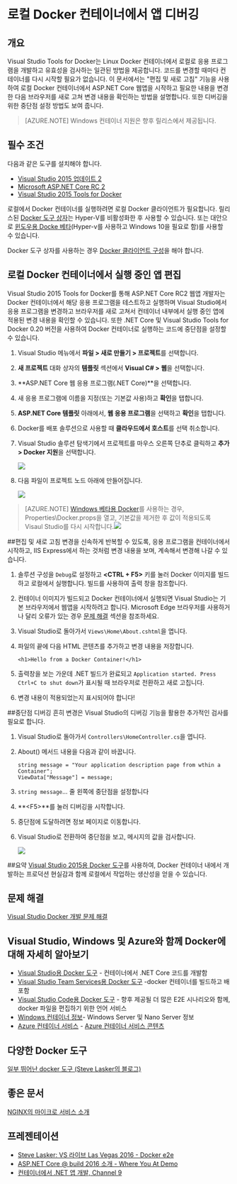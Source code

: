 <properties
   pageTitle="로컬 Docker 컨테이너에서 앱 개발 | Microsoft Azure"
   description="로컬 Docker 컨테이너에서 실행 중인 앱을 수정하고, 편집 및 새로 고침을 통해 컨테이너를 새로 고치고, 디버깅 중단점을 설정하는 방법을 알아봅니다."
   services="visual-studio-online"
   documentationCenter="na"
   authors="AllenClark"
   manager="douge"
   editor="" />
<tags
   ms.service="multiple"
   ms.devlang="dotnet"
   ms.topic="article"
   ms.tgt_pltfrm="na"
   ms.workload="multiple"
   ms.date="05/13/2016"
   ms.author="allclark" />

# 로컬 Docker 컨테이너에서 앱 디버깅

## 개요
Visual Studio Tools for Docker는 Linux Docker 컨테이너에서 로컬로 응용 프로그램을 개발하고 유효성을 검사하는 일관된 방법을 제공합니다. 코드를 변경할 때마다 컨테이너를 다시 시작할 필요가 없습니다. 이 문서에서는 "편집 및 새로 고침" 기능을 사용하여 로컬 Docker 컨테이너에서 ASP.NET Core 웹앱을 시작하고 필요한 내용을 변경한 다음 브라우저를 새로 고쳐 변경 내용을 확인하는 방법을 설명합니다. 또한 디버깅을 위한 중단점 설정 방법도 보여 줍니다.

> [AZURE.NOTE] Windows 컨테이너 지원은 향후 릴리스에서 제공됩니다.

## 필수 조건
다음과 같은 도구를 설치해야 합니다.

- [Visual Studio 2015 업데이트 2](https://go.microsoft.com/fwlink/?LinkId=691978)
- [Microsoft ASP.NET Core RC 2](http://go.microsoft.com/fwlink/?LinkId=798481)
- [Visual Studio 2015 Tools for Docker](https://aka.ms/DockerToolsForVS)

로컬에서 Docker 컨테이너를 실행하려면 로컬 Docker 클라이언트가 필요합니다. 릴리스된 [Docker 도구 상자](https://www.docker.com/products/overview#/docker_toolbox)는 Hyper-V를 비활성화한 후 사용할 수 있습니다. 또는 대안으로 [윈도우용 Docke 베타](https://beta.docker.com)(Hyper-v를 사용하고 Windows 10을 필요로 함)를 사용할 수 있습니다.

Docker 도구 상자를 사용하는 경우 [Docker 클라이언트 구성](./vs-azure-tools-docker-setup.md)을 해야 합니다.

## 로컬 Docker 컨테이너에서 실행 중인 앱 편집
Visual Studio 2015 Tools for Docker를 통해 ASP.NET Core RC2 웹앱 개발자는 Docker 컨테이너에서 해당 응용 프로그램을 테스트하고 실행하며 Visual Studio에서 응용 프로그램을 변경하고 브라우저를 새로 고쳐서 컨테이너 내부에서 실행 중인 앱에 적용된 변경 내용을 확인할 수 있습니다. 또한 .NET Core 및 Visual Studio Tools for Docker 0.20 버전을 사용하여 Docker 컨테이너로 실행하는 코드에 중단점을 설정할 수 있습니다.

1. Visual Studio 메뉴에서 **파일 > 새로 만들기 > 프로젝트**를 선택합니다.

1. **새 프로젝트** 대화 상자의 **템플릿** 섹션에서 **Visual C# > 웹**을 선택합니다.

1. **ASP.NET Core 웹 응용 프로그램(.NET Core)**을 선택합니다.

1. 새 응용 프로그램에 이름을 지정(또는 기본값 사용)하고 **확인**을 탭합니다.

1. **ASP.NET Core 템플릿** 아래에서, **웹 응용 프로그램**을 선택하고 **확인**을 탭합니다.

1. Docker를 배포 솔루션으로 사용할 때 **클라우드에서 호스트**를 선택 취소합니다.

1. Visual Studio 솔루션 탐색기에서 프로젝트를 마우스 오른쪽 단추로 클릭하고 **추가 > Docker 지원**을 선택합니다.

	![][0]

1. 다음 파일이 프로젝트 노드 아래에 만들어집니다.

	![][1]

> [AZURE.NOTE] [Windows 베타용 Docker](https://beta.docker.com)를 사용하는 경우, Properties\\Docker.props을 열고, 기본값을 제거한 후 값이 적용되도록 Visaul Studio를 다시 시작합니다.![][2]

##편집 및 새로 고침
변경을 신속하게 반복할 수 있도록, 응용 프로그램을 컨테이너에서 시작하고, IIS Express에서 하는 것처럼 변경 내용을 보며, 계속해서 변경해 나갈 수 있습니다.

1. 솔루션 구성을 `Debug`로 설정하고 **&lt;CTRL + F5>** 키를 눌러 Docker 이미지를 빌드하고 로컬에서 실행합니다. 빌드를 사용하여 출력 창을 참조합니다.

1. 컨테이너 이미지가 빌드되고 Docker 컨테이너에서 실행되면 Visual Studio는 기본 브라우저에서 웹앱을 시작하려고 합니다. Microsoft Edge 브라우저를 사용하거나 달리 오류가 있는 경우 [문제 해결](vs-azure-tools-docker-troubleshooting-docker-errors.md) 섹션을 참조하세요.

1. Visual Studio로 돌아가서 `Views\Home\About.cshtml`을 엽니다.

1. 파일의 끝에 다음 HTML 콘텐츠를 추가하고 변경 내용을 저장합니다.

	```
	<h1>Hello from a Docker Container!</h1>
	```

1.	출력창을 보는 가운데 .NET 빌드가 완료되고 `Application started. Press Ctrl+C to shut down`가 표시될 때 브라우저로 전환하고 새로 고칩니다.

1.	변경 내용이 적용되었는지 표시되어야 합니다!

##중단점 디버깅
흔히 변경은 Visual Studio의 디버깅 기능을 활용한 추가적인 검사를 필요로 합니다.

1.	Visual Studio로 돌아가서 `Controllers\HomeController.cs`을 엽니다.

1.  About() 메서드 내용을 다음과 같이 바꿉니다.

	```
	string message = "Your application description page from wthin a Container";
	ViewData["Message"] = message;
    ````

1.  `string message`... 줄 왼쪽에 중단점을 설정합니다

1.  **&lt;F5>**를 눌러 디버깅을 시작합니다.

1.  중단점에 도달하려면 정보 페이지로 이동합니다.

1.  Visual Studio로 전환하여 중단점을 보고, 메시지의 값을 검사합니다.

	![][3]

##요약
[Visual Studio 2015용 Docker 도구](https://aka.ms/DockerToolsForVS)를 사용하여, Docker 컨테이너 내에서 개발하는 프로덕션 현실감과 함께 로컬에서 작업하는 생산성을 얻을 수 있습니다.

## 문제 해결
[Visual Studio Docker 개발 문제 해결](vs-azure-tools-docker-troubleshooting-docker-errors.md)

## Visual Studio, Windows 및 Azure와 함께 Docker에 대해 자세히 알아보기

- [Visual Studio용 Docker 도구](http://aka.ms/dockertoolsforvs) - 컨테이너에서 .NET Core 코드를 개발함
- [Visual Studio Team Services용 Docker 도구](http://aka.ms/dockertoolsforvsts) -docker 컨테이너를 빌드하고 배포함
- [Visual Studio Code용 Docker 도구](http://aka.ms/dockertoolsforvscode) - 향후 제공될 더 많은 E2E 시나리오와 함께, docker 파일을 편집하기 위한 언어 서비스
- [Windows 컨테이너 정보](http://aka.ms/containers)- Windows Server 및 Nano Server 정보
- [Azure 컨테이너 서비스](https://azure.microsoft.com/services/container-service/) - [Azure 컨테이너 서비스 콘텐츠](http://aka.ms/AzureContainerService)

## 다양한 Docker 도구

[일부 뛰어난 docker 도구 (Steve Lasker의 블로그)](https://blogs.msdn.microsoft.com/stevelasker/2016/03/25/some-great-docker-tools/)

## 좋은 문서

[NGINX의 마이크로 서비스 소개](https://www.nginx.com/blog/introduction-to-microservices/)

## 프레젠테이션

- [Steve Lasker: VS 라이브 Las Vegas 2016 - Docker e2e](https://github.com/SteveLasker/Presentations/blob/master/VSLive2016/Vegas/)
- [ASP.NET Core @ build 2016 소개 - Where You At Demo](https://channel9.msdn.com/Events/Build/2016/B810)
- [컨테이너에서 .NET 앱 개발, Channel 9](https://blogs.msdn.microsoft.com/stevelasker/2016/02/19/developing-asp-net-apps-in-docker-containers/)

[0]: ./media/vs-azure-tools-docker-edit-and-refresh/add-docker-support.png
[1]: ./media/vs-azure-tools-docker-edit-and-refresh/docker-files-added.png
[2]: ./media/vs-azure-tools-docker-edit-and-refresh/docker-props.png
[3]: ./media/vs-azure-tools-docker-edit-and-refresh/breakpoint.png

<!---HONumber=AcomDC_0518_2016-->